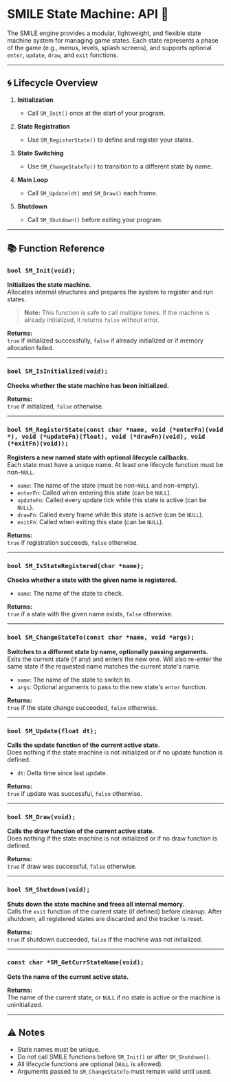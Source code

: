 # SMILE State Machine: API 🤖

The SMILE engine provides a modular, lightweight, and flexible state machine system for managing game states. Each state represents a phase of the game (e.g., menus, levels, splash screens), and supports optional `enter`, `update`, `draw`, and `exit` functions.

---

## 🌀 Lifecycle Overview

1. **Initialization**

   - Call `SM_Init()` once at the start of your program.

2. **State Registration**

   - Use `SM_RegisterState()` to define and register your states.

3. **State Switching**

   - Use `SM_ChangeStateTo()` to transition to a different state by name.

4. **Main Loop**

   - Call `SM_Update(dt)` and `SM_Draw()` each frame.

5. **Shutdown**
   - Call `SM_Shutdown()` before exiting your program.

---

## 📚 Function Reference

### `bool SM_Init(void);`

**Initializes the state machine.**  
Allocates internal structures and prepares the system to register and run states.

> **Note:** This function is safe to call multiple times. If the machine is already initialized, it returns `false` without error.

**Returns:**  
`true` if initialized successfully, `false` if already initialized or if memory allocation failed.

---

### `bool SM_IsInitialized(void);`

**Checks whether the state machine has been initialized.**

**Returns:**  
`true` if initialized, `false` otherwise.

---

### `bool SM_RegisterState(const char *name, void (*enterFn)(void *), void (*updateFn)(float), void (*drawFn)(void), void (*exitFn)(void));`

**Registers a new named state with optional lifecycle callbacks.**  
Each state must have a unique name. At least one lifecycle function must be non-`NULL`.

- `name`: The name of the state (must be non-`NULL` and non-empty).
- `enterFn`: Called when entering this state (can be `NULL`).
- `updateFn`: Called every update tick while this state is active (can be `NULL`).
- `drawFn`: Called every frame while this state is active (can be `NULL`).
- `exitFn`: Called when exiting this state (can be `NULL`).

**Returns:**  
`true` if registration succeeds, `false` otherwise.

---

### `bool SM_IsStateRegistered(char *name);`

**Checks whether a state with the given name is registered.**

- `name`: The name of the state to check.

**Returns:**  
`true` if a state with the given name exists, `false` otherwise.

---

### `bool SM_ChangeStateTo(const char *name, void *args);`

**Switches to a different state by name, optionally passing arguments.**  
Exits the current state (if any) and enters the new one. Will also re-enter the same state if the requested name matches the current state's name.

- `name`: The name of the state to switch to.
- `args`: Optional arguments to pass to the new state's `enter` function.

**Returns:**  
`true` if the state change succeeded, `false` otherwise.

---

### `bool SM_Update(float dt);`

**Calls the update function of the current active state.**  
Does nothing if the state machine is not initialized or if no update function is defined.

- `dt`: Delta time since last update.

**Returns:**  
`true` if update was successful, `false` otherwise.

---

### `bool SM_Draw(void);`

**Calls the draw function of the current active state.**  
Does nothing if the state machine is not initialized or if no draw function is defined.

**Returns:**  
`true` if draw was successful, `false` otherwise.

---

### `bool SM_Shutdown(void);`

**Shuts down the state machine and frees all internal memory.**  
Calls the `exit` function of the current state (if defined) before cleanup. After shutdown, all registered states are discarded and the tracker is reset.

**Returns:**  
`true` if shutdown succeeded, `false` if the machine was not initialized.

---

### `const char *SM_GetCurrStateName(void);`

**Gets the name of the current active state.**

**Returns:**  
The name of the current state, or `NULL` if no state is active or the machine is uninitialized.

---

## ⚠️ Notes

- State names must be unique.
- Do not call SMILE functions before `SM_Init()` or after `SM_Shutdown()`.
- All lifecycle functions are optional (`NULL` is allowed).
- Arguments passed to `SM_ChangeStateTo` must remain valid until used.
